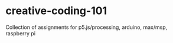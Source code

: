 # creative-coding-101
Collection of assignments for p5.js/processing, arduino, max/msp, raspberry pi
